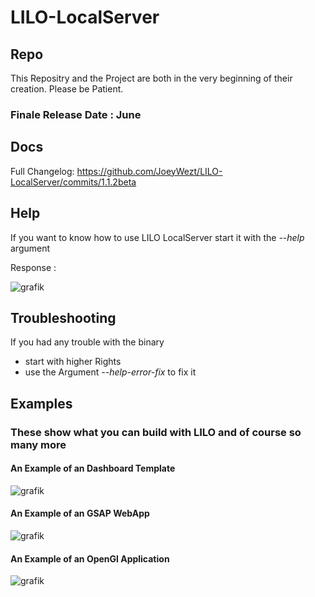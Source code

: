 # LILO-LocalServer

## Repo

This Repositry and the Project are both in the very beginning of their creation.
Please be Patient.

### Finale Release Date : June



## Docs

Full Changelog: https://github.com/JoeyWezt/LILO-LocalServer/commits/1.1.2beta

## Help

If you want to know how to use LILO LocalServer start it with the _--help_ argument

Response :

![grafik](https://user-images.githubusercontent.com/120219149/211900446-e76da3bb-f979-4d46-a94d-b3e0187e9152.png)

## Troubleshooting

If you had any trouble with the binary 

- start with higher Rights 
- use the Argument _--help-error-fix_ to fix it

## Examples
### These show what you can build with LILO and of course so many more

#### An Example of an Dashboard Template
![grafik](https://user-images.githubusercontent.com/120219149/212176149-1d33a12f-f506-4ac7-9466-697c65bf92bd.png)

#### An Example of an GSAP WebApp
![grafik](https://user-images.githubusercontent.com/120219149/212176320-fa0cd414-3e98-454a-bcb0-1b9ef6909f78.png)

#### An Example of an OpenGl Application
![grafik](https://user-images.githubusercontent.com/120219149/212176673-df172042-f317-4c74-ac60-034437e06f9e.png)
